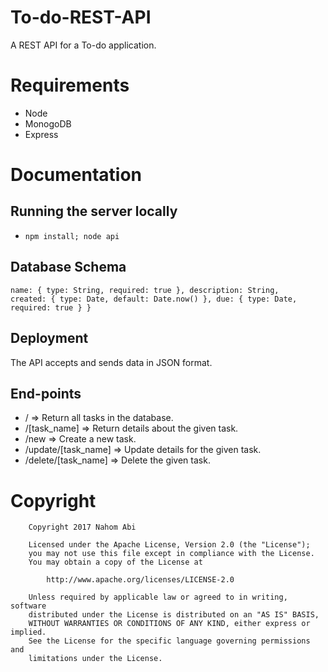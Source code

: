 # To-do-REST-API
A REST API for a To-do application.

# Requirements
* Node
* MonogoDB
* Express

# Documentation

## Running the server locally

* <code>npm install; node api</code>

## Database Schema

<code>name: {
        type: String,
        required: true
    },
    description: String,
    created: {
        type: Date,
        default: Date.now()
    },
    due: {
        type: Date,
        required: true
    }
}</code>
## Deployment
The API accepts and sends data in JSON format.

## End-points
* / => Return all tasks in the database.
* /[task_name] => Return details about the given task.
* /new => Create a new task.
* /update/[task_name] => Update details for the given task.
* /delete/[task_name] => Delete the given task.

# Copyright
        Copyright 2017 Nahom Abi

        Licensed under the Apache License, Version 2.0 (the "License");
        you may not use this file except in compliance with the License.
        You may obtain a copy of the License at

            http://www.apache.org/licenses/LICENSE-2.0

        Unless required by applicable law or agreed to in writing, software
        distributed under the License is distributed on an "AS IS" BASIS,
        WITHOUT WARRANTIES OR CONDITIONS OF ANY KIND, either express or implied.
        See the License for the specific language governing permissions and
        limitations under the License.
